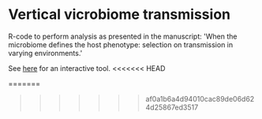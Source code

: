 # Vertical vicrobiome transmission

R-code to perform analysis as presented in the manuscript: 'When the microbiome defines the host phenotype: selection on transmission in varying environments.'

See [here](https://marjoleinbruijning.shinyapps.io/simulhostmicrobiome/) for an interactive tool.
<<<<<<< HEAD

=======
>>>>>>> af0a1b6a4d94010cac89de06d624d25867ed3517
